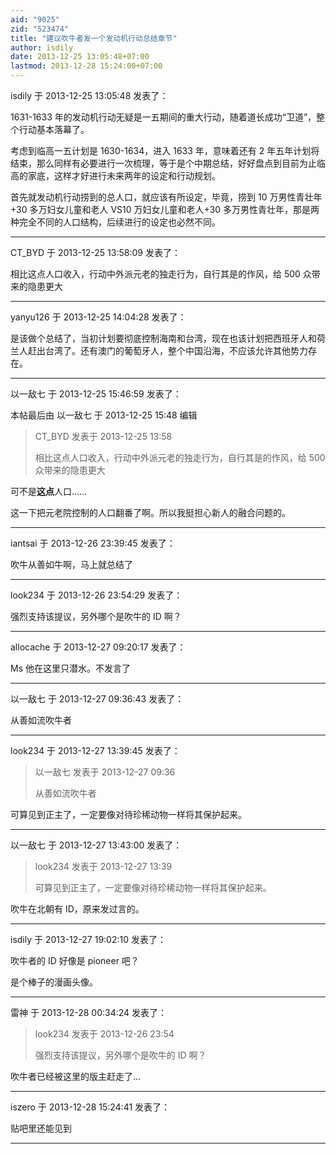 ```yaml
---
aid: "9025"
zid: "523474"
title: "建议吹牛者发一个发动机行动总结章节"
author: isdily
date: 2013-12-25 13:05:48+07:00
lastmod: 2013-12-28 15:24:00+07:00
---
```


isdily 于 2013-12-25 13:05:48 发表了：

1631-1633 年的发动机行动无疑是一五期间的重大行动，随着道长成功“卫道”，整个行动基本落幕了。

考虑到临高一五计划是 1630-1634，进入 1633 年，意味着还有 2 年五年计划将结束，那么同样有必要进行一次梳理，等于是个中期总结，好好盘点到目前为止临高的家底，这样才好进行未来两年的设定和行动规划。

首先就发动机行动捞到的总人口，就应该有所设定，毕竟，捞到 10 万男性青壮年+30 多万妇女儿童和老人 VS10 万妇女儿童和老人+30 多万男性青壮年，那是两种完全不同的人口结构，后续进行的设定也必然不同。

---

CT_BYD 于 2013-12-25 13:58:09 发表了：

相比这点人口收入，行动中外派元老的独走行为，自行其是的作风，给 500 众带来的隐患更大

---

yanyu126 于 2013-12-25 14:04:28 发表了：

是该做个总结了，当初计划要彻底控制海南和台湾，现在也该计划把西班牙人和荷兰人赶出台湾了。还有澳门的葡萄牙人，整个中国沿海，不应该允许其他势力存在。

---

以一敌七 于 2013-12-25 15:46:59 发表了：

本帖最后由 以一敌七 于 2013-12-25 15:48 编辑

> CT_BYD 发表于 2013-12-25 13:58
>
> 相比这点人口收入，行动中外派元老的独走行为，自行其是的作风，给 500 众带来的隐患更大

可不是**这点**人口……

这一下把元老院控制的人口翻番了啊。所以我挺担心新人的融合问题的。

---

iantsai 于 2013-12-26 23:39:45 发表了：

吹牛从善如牛啊，马上就总结了

---

look234 于 2013-12-26 23:54:29 发表了：

强烈支持该提议，另外哪个是吹牛的 ID 啊？

---

allocache 于 2013-12-27 09:20:17 发表了：

Ms 他在这里只潜水。不发言了

---

以一敌七 于 2013-12-27 09:36:43 发表了：

从善如流吹牛者

---

look234 于 2013-12-27 13:39:45 发表了：

> 以一敌七 发表于 2013-12-27 09:36
>
> 从善如流吹牛者

可算见到正主了，一定要像对待珍稀动物一样将其保护起来。

---

以一敌七 于 2013-12-27 13:43:00 发表了：

> look234 发表于 2013-12-27 13:39
>
> 可算见到正主了，一定要像对待珍稀动物一样将其保护起来。

吹牛在北朝有 ID，原来发过言的。

---

isdily 于 2013-12-27 19:02:10 发表了：

吹牛者的 ID 好像是 pioneer 吧？

是个棒子的漫画头像。

---

雷神 于 2013-12-28 00:34:24 发表了：

> look234 发表于 2013-12-26 23:54
>
> 强烈支持该提议，另外哪个是吹牛的 ID 啊？

吹牛者已经被这里的版主赶走了...

---

iszero 于 2013-12-28 15:24:41 发表了：

贴吧里还能见到

---
